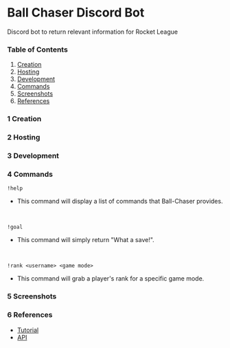 # Ball Chaser Discord Bot
Discord bot to return relevant information for Rocket League

### Table of Contents
1. [Creation](#1-creation)
2. [Hosting](#2-hosting)
3. [Development](#3-development)
4. [Commands](#4-commands)
5. [Screenshots](#5-screenshots)
6. [References](#6-references)

### **1** Creation


### **2** Hosting


### **3** Development


### **4** Commands
```
!help
```
- This command will display a list of commands that Ball-Chaser provides.
<br/>

```
!goal
```

- This command will simply return "What a save!".
<br/>

```
!rank <username> <game mode>
```

- This command will grab a player's rank for a specific game mode.


### **5** Screenshots


### **6** References
- [Tutorial](https://www.youtube.com/watch?v=SPTfmiYiuok)
- [API](https://tracker.gg/developers)
